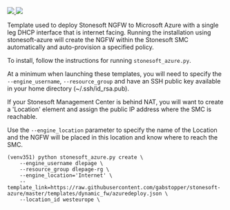 <a href="https://portal.azure.com/#create/Microsoft.Template/uri/https%3A%2F%2Fraw.githubusercontent.com%2Fgabstopper%2Fstonesoft-azure%2Fmaster%2Ftemplates%2Fdynamic_fw%2Fazuredeploy.json" target="_blank">
    <img src="http://azuredeploy.net/deploybutton.png"/>
</a>
<a href="http://armviz.io/#/?load=https%3A%2F%2Fraw.githubusercontent.com%2Fgabstopper%2Fstonesoft-azure%2Fmaster%2F/templates/dynamic_fw/azuredeploy.json" target="_blank">
    <img src="http://armviz.io/visualizebutton.png"/>
</a>

Template used to deploy Stonesoft NGFW to Microsoft Azure with a single leg DHCP interface that is internet facing. Running the installation using stonesoft-azure will create the NGFW within the Stonesoft SMC automatically and auto-provision a specified
policy.

To install, follow the instructions for running ``stonesoft_azure.py``.

At a minimum when launching these templates, you will need to specify the ``--engine_username``, ``--resource_group`` and have an SSH public key available in your home directory (~/.ssh/id_rsa.pub).

If your Stonesoft Management Center is behind NAT, you will want to create a 'Location' element and assign the public IP address where the SMC is reachable. 

Use the ``--engine_location`` parameter to specify the name of the Location and the NGFW will be placed in this location and know where to reach the SMC.

```
(venv351) python stonesoft_azure.py create \
    --engine_username dlepage \
    --resource_group dlepage-rg \
    --engine_location='Internet' \
    --template_link=https://raw.githubusercontent.com/gabstopper/stonesoft-azure/master/templates/dynamic_fw/azuredeploy.json \
    --location_id westeurope \
```  


